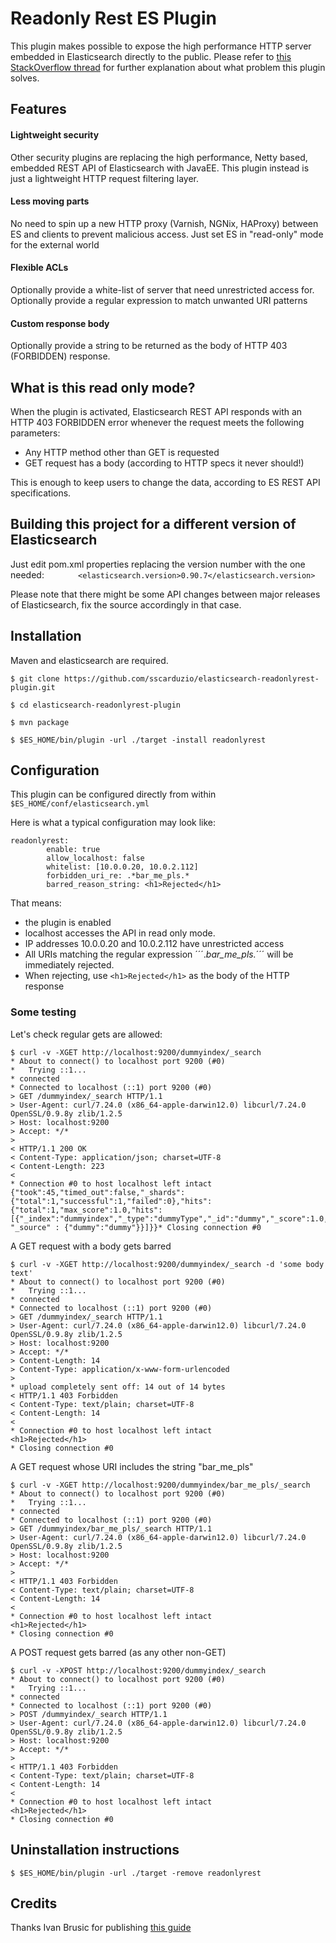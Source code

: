 # Readonly Rest ES Plugin

This plugin makes possible to expose the high performance HTTP server embedded in Elasticsearch directly to the public.
Please refer to [this StackOverflow thread](http://stackoverflow.com/questions/20406707/using-cloudfront-to-expose-elasticsearch-rest-api-in-read-only-get-head "StackOverflow") for further explanation about what problem this plugin solves.

## Features

#### Lightweight security
Other security plugins are replacing the high performance, Netty based, embedded REST API of Elasticsearch with JavaEE.
This plugin instead is just a lightweight HTTP request filtering layer.

#### Less moving parts
No need to spin up a new HTTP proxy (Varnish, NGNix, HAProxy) between ES and clients to prevent malicious access. Just set ES in "read-only" mode for the external world 

#### Flexible ACLs
Optionally provide a white-list of server that need unrestricted access for.
Optionally provide a regular expression to match unwanted URI patterns

#### Custom response body
Optionally provide a string to be returned as the body of HTTP 403 (FORBIDDEN) response.

## What is this read only mode?
When the plugin is activated, Elasticsearch REST API responds with an HTTP 403 FORBIDDEN error whenever the request meets the following parameters:

*  Any HTTP method other than GET is requested
*  GET request has a body (according to HTTP specs it never should!)

This is enough to keep users to change the data, according to ES REST API specifications.

## Building this project for a different version of Elasticsearch
Just edit pom.xml properties replacing the version number with the one needed:
```        <elasticsearch.version>0.90.7</elasticsearch.version> ```

Please note that there might be some API changes between major releases of Elasticsearch, fix the source accordingly in that case.

## Installation
Maven and elasticsearch are required.

```$ git clone https://github.com/sscarduzio/elasticsearch-readonlyrest-plugin.git```

```$ cd elasticsearch-readonlyrest-plugin```

```$ mvn package```

```$ $ES_HOME/bin/plugin -url ./target -install readonlyrest```


## Configuration
This plugin can be configured directly from within ``` $ES_HOME/conf/elasticsearch.yml```

Here is what a typical configuration may look like:
```
readonlyrest:
        enable: true
        allow_localhost: false
        whitelist: [10.0.0.20, 10.0.2.112]
        forbidden_uri_re: .*bar_me_pls.*
        barred_reason_string: <h1>Rejected</h1>

```

That means:
* the plugin is enabled
* localhost accesses the API in read only mode.
* IP addresses 10.0.0.20 and 10.0.2.112 have unrestricted access
* All URIs matching the regular expression ´´´.*bar_me_pls.*´´´ will be immediately rejected. 
* When rejecting, use ```<h1>Rejected</h1>``` 
as the body of the HTTP response 

### Some testing 

Let's check regular gets are allowed:

```
$ curl -v -XGET http://localhost:9200/dummyindex/_search
* About to connect() to localhost port 9200 (#0)
*   Trying ::1...
* connected
* Connected to localhost (::1) port 9200 (#0)
> GET /dummyindex/_search HTTP/1.1
> User-Agent: curl/7.24.0 (x86_64-apple-darwin12.0) libcurl/7.24.0 OpenSSL/0.9.8y zlib/1.2.5
> Host: localhost:9200
> Accept: */*
>
< HTTP/1.1 200 OK
< Content-Type: application/json; charset=UTF-8
< Content-Length: 223
<
* Connection #0 to host localhost left intact
{"took":45,"timed_out":false,"_shards":{"total":1,"successful":1,"failed":0},"hits":{"total":1,"max_score":1.0,"hits":[{"_index":"dummyindex","_type":"dummyType","_id":"dummy","_score":1.0, "_source" : {"dummy":"dummy"}}]}}* Closing connection #0
```

A GET request with a body gets barred

```
$ curl -v -XGET http://localhost:9200/dummyindex/_search -d 'some body text'
* About to connect() to localhost port 9200 (#0)
*   Trying ::1...
* connected
* Connected to localhost (::1) port 9200 (#0)
> GET /dummyindex/_search HTTP/1.1
> User-Agent: curl/7.24.0 (x86_64-apple-darwin12.0) libcurl/7.24.0 OpenSSL/0.9.8y zlib/1.2.5
> Host: localhost:9200
> Accept: */*
> Content-Length: 14
> Content-Type: application/x-www-form-urlencoded
>
* upload completely sent off: 14 out of 14 bytes
< HTTP/1.1 403 Forbidden
< Content-Type: text/plain; charset=UTF-8
< Content-Length: 14
<
* Connection #0 to host localhost left intact
<h1>Rejected</h1>
* Closing connection #0
```

A GET request whose URI includes the string "bar_me_pls"
```
$ curl -v -XGET http://localhost:9200/dummyindex/bar_me_pls/_search
* About to connect() to localhost port 9200 (#0)
*   Trying ::1...
* connected
* Connected to localhost (::1) port 9200 (#0)
> GET /dummyindex/bar_me_pls/_search HTTP/1.1
> User-Agent: curl/7.24.0 (x86_64-apple-darwin12.0) libcurl/7.24.0 OpenSSL/0.9.8y zlib/1.2.5
> Host: localhost:9200
> Accept: */*
>
< HTTP/1.1 403 Forbidden
< Content-Type: text/plain; charset=UTF-8
< Content-Length: 14
<
* Connection #0 to host localhost left intact
<h1>Rejected</h1>
* Closing connection #0
```

A POST request gets barred (as any other non-GET)

```
$ curl -v -XPOST http://localhost:9200/dummyindex/_search
* About to connect() to localhost port 9200 (#0)
*   Trying ::1...
* connected
* Connected to localhost (::1) port 9200 (#0)
> POST /dummyindex/_search HTTP/1.1
> User-Agent: curl/7.24.0 (x86_64-apple-darwin12.0) libcurl/7.24.0 OpenSSL/0.9.8y zlib/1.2.5
> Host: localhost:9200
> Accept: */*
>
< HTTP/1.1 403 Forbidden
< Content-Type: text/plain; charset=UTF-8
< Content-Length: 14
<
* Connection #0 to host localhost left intact
<h1>Rejected</h1>
* Closing connection #0
```

## Uninstallation instructions
```$ $ES_HOME/bin/plugin -url ./target -remove readonlyrest```

## Credits
Thanks Ivan Brusic for publishing [this guide](http://blog.brusic.com/2011/09/create-pluggable-rest-endpoints-in.html "Ivan Brusic blog")
